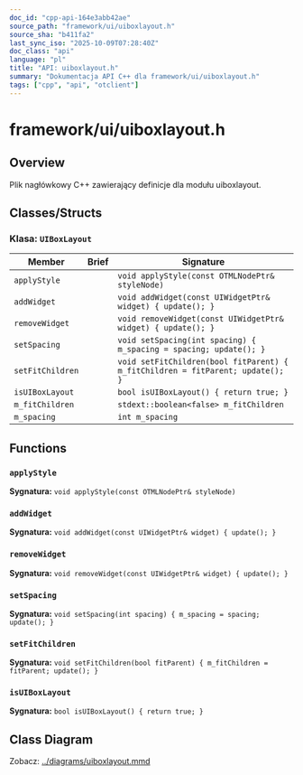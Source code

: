 ```yaml
---
doc_id: "cpp-api-164e3abb42ae"
source_path: "framework/ui/uiboxlayout.h"
source_sha: "b411fa2"
last_sync_iso: "2025-10-09T07:28:40Z"
doc_class: "api"
language: "pl"
title: "API: uiboxlayout.h"
summary: "Dokumentacja API C++ dla framework/ui/uiboxlayout.h"
tags: ["cpp", "api", "otclient"]
---
```


# framework/ui/uiboxlayout.h

## Overview

Plik nagłówkowy C++ zawierający definicje dla modułu uiboxlayout.

## Classes/Structs

### Klasa: `UIBoxLayout`

| Member | Brief | Signature |
|--------|-------|-----------|
| `applyStyle` |  | `void applyStyle(const OTMLNodePtr& styleNode)` |
| `addWidget` |  | `void addWidget(const UIWidgetPtr& widget) { update(); }` |
| `removeWidget` |  | `void removeWidget(const UIWidgetPtr& widget) { update(); }` |
| `setSpacing` |  | `void setSpacing(int spacing) { m_spacing = spacing; update(); }` |
| `setFitChildren` |  | `void setFitChildren(bool fitParent) { m_fitChildren = fitParent; update(); }` |
| `isUIBoxLayout` |  | `bool isUIBoxLayout() { return true; }` |
| `m_fitChildren` |  | `stdext::boolean<false> m_fitChildren` |
| `m_spacing` |  | `int m_spacing` |

## Functions

### `applyStyle`

**Sygnatura:** `void applyStyle(const OTMLNodePtr& styleNode)`

### `addWidget`

**Sygnatura:** `void addWidget(const UIWidgetPtr& widget) { update(); }`

### `removeWidget`

**Sygnatura:** `void removeWidget(const UIWidgetPtr& widget) { update(); }`

### `setSpacing`

**Sygnatura:** `void setSpacing(int spacing) { m_spacing = spacing; update(); }`

### `setFitChildren`

**Sygnatura:** `void setFitChildren(bool fitParent) { m_fitChildren = fitParent; update(); }`

### `isUIBoxLayout`

**Sygnatura:** `bool isUIBoxLayout() { return true; }`

## Class Diagram

Zobacz: [../diagrams/uiboxlayout.mmd](../diagrams/uiboxlayout.mmd)
